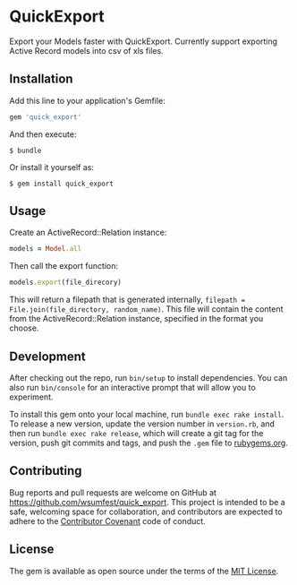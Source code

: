 # QuickExport

Export your Models faster with QuickExport. Currently support exporting Active Record models into csv of xls files.

## Installation

Add this line to your application's Gemfile:

```ruby
gem 'quick_export'
```

And then execute:

    $ bundle

Or install it yourself as:

    $ gem install quick_export

## Usage

Create an ActiveRecord::Relation instance:

```ruby
models = Model.all
```

Then call the export function:

```ruby
models.export(file_direcory)
```

This will return a filepath that is generated internally, `filepath = File.join(file_directory, random_name)`. This file will contain the content from the ActiveRecord::Relation instance, specified in the format you choose.

## Development

After checking out the repo, run `bin/setup` to install dependencies. You can also run `bin/console` for an interactive prompt that will allow you to experiment.

To install this gem onto your local machine, run `bundle exec rake install`. To release a new version, update the version number in `version.rb`, and then run `bundle exec rake release`, which will create a git tag for the version, push git commits and tags, and push the `.gem` file to [rubygems.org](https://rubygems.org).

## Contributing

Bug reports and pull requests are welcome on GitHub at https://github.com/wsumfest/quick_export. This project is intended to be a safe, welcoming space for collaboration, and contributors are expected to adhere to the [Contributor Covenant](http://contributor-covenant.org) code of conduct.


## License

The gem is available as open source under the terms of the [MIT License](http://opensource.org/licenses/MIT).

